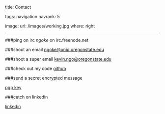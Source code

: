 title: Contact

tags: navigation
navrank: 5

image:
    url: /images/working.jpg
    where: right

---

###ping on irc
*ngoke* on irc.freenode.net

###shoot an email
ngoke@onid.oregonstate.edu

###shoot a super email
kevin.ngo@oregonstate.edu

###check out my code
[github](http://github.com/ngokevin)

###send a secret encrypted message

[pgp key](http://pgp.mit.edu:11371/pks/lookup?op=vindex&search=0x0E11100869B85527)

###catch on linkedin

[linkedin](http://www.linkedin.com/pub/kevin-ngo/42/576/b5a)

